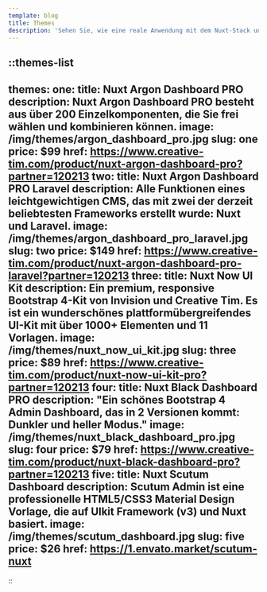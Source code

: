 ```yaml
---
template: blog
title: Themes
description: 'Sehen Sie, wie eine reale Anwendung mit dem Nuxt-Stack und den von unseren Partnern erstellten Themes erstellt wird.'
---
```

::themes-list
---
themes:
  one:
    title: Nuxt Argon Dashboard PRO
    description: Nuxt Argon Dashboard PRO besteht aus über 200 Einzelkomponenten, die Sie frei wählen und kombinieren können.
    image: /img/themes/argon_dashboard_pro.jpg
    slug: one
    price: $99
    href: https://www.creative-tim.com/product/nuxt-argon-dashboard-pro?partner=120213
  two:
    title: Nuxt Argon Dashboard PRO Laravel
    description: Alle Funktionen eines leichtgewichtigen CMS, das mit zwei der derzeit beliebtesten Frameworks erstellt wurde: Nuxt und Laravel.
    image: /img/themes/argon_dashboard_pro_laravel.jpg
    slug: two
    price: $149
    href: https://www.creative-tim.com/product/nuxt-argon-dashboard-pro-laravel?partner=120213
  three:
    title: Nuxt Now UI Kit
    description: Ein premium, responsive Bootstrap 4-Kit von Invision und Creative Tim. Es ist ein wunderschönes plattformübergreifendes UI-Kit mit über 1000+ Elementen und 11 Vorlagen.
    image: /img/themes/nuxt_now_ui_kit.jpg
    slug: three
    price: $89
    href: https://www.creative-tim.com/product/nuxt-now-ui-kit-pro?partner=120213
  four:
    title: Nuxt Black Dashboard PRO
    description: "Ein schönes Bootstrap 4 Admin Dashboard, das in 2 Versionen kommt: Dunkler und heller Modus."
    image: /img/themes/nuxt_black_dashboard_pro.jpg
    slug: four
    price: $79
    href: https://www.creative-tim.com/product/nuxt-black-dashboard-pro?partner=120213
  five:
    title: Nuxt Scutum Dashboard
    description: Scutum Admin ist eine professionelle HTML5/CSS3 Material Design Vorlage, die auf UIkit Framework (v3) und Nuxt basiert.
    image: /img/themes/scutum_dashboard.jpg
    slug: five
    price: $26
    href: https://1.envato.market/scutum-nuxt
---
::
